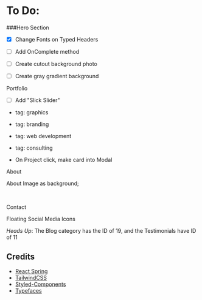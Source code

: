 # To Do: 



###Hero Section

- [x] Change Fonts on Typed Headers
- [ ] Add OnComplete method
- [ ] Create cutout background photo
- [ ] Create gray gradient background



Portfolio

- [ ] Add "Slick Slider"

- tag: graphics

- tag: branding

- tag: web development

- tag: consulting

- On Project click, make card into Modal

  

About

About Image as background;

​	

Contact

Floating Social Media Icons

*Heads Up*: The Blog category has the ID of 19, and the Testimonials have ID of 11 



## Credits

- [React Spring](https://github.com/drcmda/react-spring) 
- [TailwindCSS](https://tailwindcss.com/)
- [Styled-Components](https://www.styled-components.com/) 
- [Typefaces](https://github.com/KyleAMathews/typefaces)
